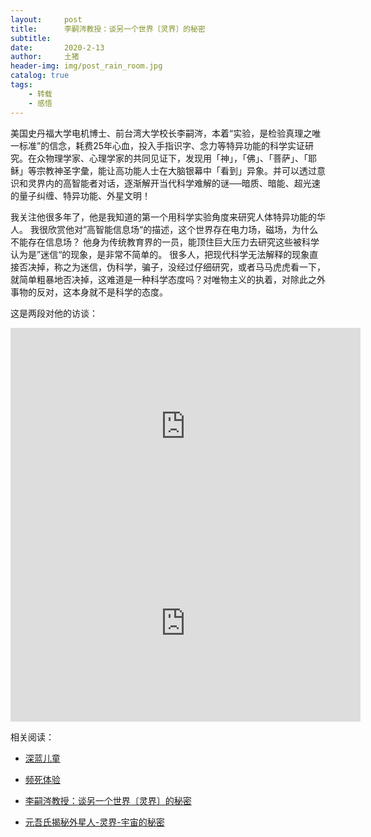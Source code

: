 ```yaml
---
layout:     post
title:      李嗣涔教授：谈另一个世界〔灵界〕的秘密
subtitle:   
date:       2020-2-13
author:     土猪
header-img: img/post_rain_room.jpg
catalog: true
tags:
    - 转载
    - 感悟
---
```




美国史丹福大学电机博士、前台湾大学校长李嗣涔，本着“实验，是检验真理之唯一标准”的信念，耗费25年心血，投入手指识字、念力等特异功能的科学实证研究。在众物理学家、心理学家的共同见证下，发现用「神」，「佛」、「菩萨」、「耶稣」等宗教神圣字彙，能让高功能人士在大脑银幕中「看到」异象。并可以透过意识和灵界内的高智能者对话，逐渐解开当代科学难解的谜──暗质、暗能、超光速的量子纠缠、特异功能、外星文明！



我关注他很多年了，他是我知道的第一个用科学实验角度来研究人体特异功能的华人。 我很欣赏他对”高智能信息场“的描述，这个世界存在电力场，磁场，为什么不能存在信息场？ 他身为传统教育界的一员，能顶住巨大压力去研究这些被科学认为是”迷信“的现象，是非常不简单的。 很多人，把现代科学无法解释的现象直接否决掉，称之为迷信，伪科学，骗子，没经过仔细研究，或者马马虎虎看一下，就简单粗暴地否决掉，这难道是一种科学态度吗？对唯物主义的执着，对除此之外事物的反对，这本身就不是科学的态度。


这是两段对他的访谈：


<iframe width="560" height="315" src="https://www.youtube.com/embed/IB0G1iS5uuk" frameborder="0" allow="accelerometer; autoplay; encrypted-media; gyroscope; picture-in-picture" allowfullscreen></iframe>



<iframe width="560" height="315" src="https://www.youtube.com/embed/5Y08knXdLv8" frameborder="0" allow="accelerometer; autoplay; encrypted-media; gyroscope; picture-in-picture" allowfullscreen></iframe>


相关阅读：


- [深蓝儿童](http://livinginau.life/2020/02/08/%E6%B7%B1%E8%93%9D%E5%84%BF%E7%AB%A5/)

- [频死体验](http://livinginau.life/2020/02/15/%E9%A2%91%E6%AD%BB%E4%BD%93%E9%AA%8C/)

- [李嗣涔教授：谈另一个世界〔灵界〕的秘密](http://livinginau.life/2020/02/13/%E6%9D%8E%E5%97%A3%E6%B6%94%E6%95%99%E6%8E%88%E8%B0%88%E5%8F%A6%E4%B8%80%E4%B8%AA%E4%B8%96%E7%95%8C%E7%81%B5%E7%95%8C%E7%9A%84%E7%A7%98%E5%AF%86/)

- [元吾氏揭秘外星人-灵界-宇宙的秘密](http://livinginau.life/2020/02/07/%E4%B8%AD%E5%9B%BD%E4%BF%AE%E7%9C%9F%E4%BA%BA%E5%A3%AB%E6%8F%AD%E7%A7%98%E5%A4%96%E6%98%9F%E4%BA%BA-%E7%81%B5%E7%95%8C-%E5%AE%87%E5%AE%99%E7%9A%84%E7%A7%98%E5%AF%86/)


